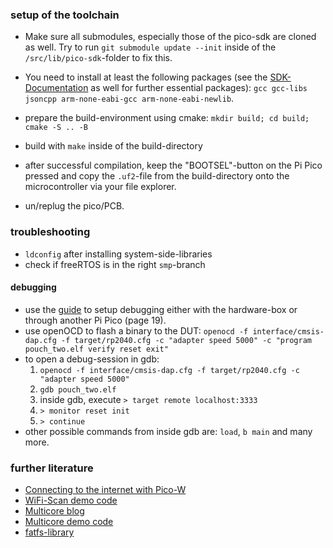 ### setup of the toolchain
- Make sure all submodules, especially those of the pico-sdk are cloned as well. Try to run `git submodule update --init` inside of the `/src/lib/pico-sdk`-folder to fix this.

- You need to install at least the following packages (see the [SDK-Documentation](https://github.com/raspberrypi/pico-sdk) as well for further essential packages): `gcc gcc-libs jsoncpp arm-none-eabi-gcc arm-none-eabi-newlib`.

- prepare the build-environment using cmake: `mkdir build; cd build; cmake -S .. -B `
- build with `make` inside of the build-directory
- after successful compilation, keep the "BOOTSEL"-button on the Pi Pico pressed and copy the `.uf2`-file from the build-directory onto the microcontroller via your file explorer.
- un/replug the pico/PCB.

### troubleshooting

- `ldconfig` after installing system-side-libraries
- check if freeRTOS is in the right `smp`-branch

#### debugging
- use the [guide](https://datasheets.raspberrypi.com/pico/getting-started-with-pico.pdf) to setup debugging either with the hardware-box or through another Pi Pico (page 19). 
- use openOCD to flash a binary to the DUT: `openocd -f interface/cmsis-dap.cfg -f target/rp2040.cfg -c "adapter speed 5000" -c "program pouch_two.elf verify reset exit"`
- to open a debug-session in gdb:
  1. `openocd -f interface/cmsis-dap.cfg -f target/rp2040.cfg -c "adapter speed 5000"`
  2. `gdb pouch_two.elf`
  3. inside gdb, execute `> target remote localhost:3333`
  4. `> monitor reset init`
  5. `> continue`
- other possible commands from inside gdb are: `load`, `b main` and many more. 


### further literature
- [Connecting to the internet with Pico-W](https://datasheets.raspberrypi.com/picow/connecting-to-the-internet-with-pico-w.pdf)
- [WiFi-Scan demo code](https://github.com/raspberrypi/pico-examples/blob/master/pico_w/wifi/wifi_scan)
- [Multicore blog](https://ghubcoder.github.io/posts/using-multiple-cores-pico-freertos/)
- [Multicore demo code](https://github.com/raspberrypi/pico-examples/blob/master/multicore/multicore_runner_queue/multicore_runner_queue.c)
- [fatfs-library](https://github.com/elehobica/pico_fatfs)